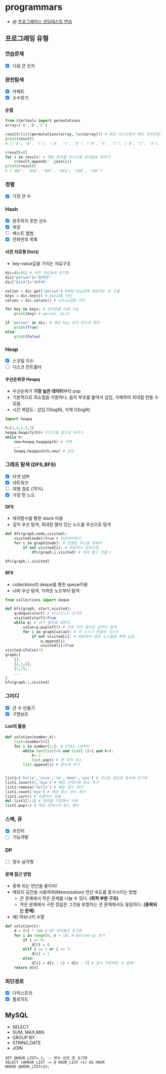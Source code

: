 # programmars

- @ [프로그래머스 코딩테스트 연습](https://programmers.co.kr/learn/challenges)

## 프로그래밍 유형

### 연습문제
- [x] 다음 큰 숫자
### 완전탐색
- [x] 카페트
- [x] 소수찾기

#### 순열
```python
from itertools import permutations
array=['A','B','C']

result=list(permutations(array, len(array))) # 해당 리스트에서 해당 갯수만큼의 순열 구하기 
print(result)
# [('A', 'B', 'C'), ('A', 'C', 'B'), ('B', 'A', 'C'), ('B', 'C', 'A'), ('C', 'A', 'B'), ('C', 'B', 'A')]

rresult=[]
for i in result: # 해당 문자열 리스트를 문자열로 바꾸기
    rresult.append(''.join(i))
print(rresult)
# ['ABC', 'ACB', 'BAC', 'BCA', 'CAB', 'CBA']
```
### 정렬
- [x] 가장 큰 수
### Hash
- [x] 완주하지 못한 선수
- [x] 위장
- [ ] 베스트 앨범
- [x] 전화번호 목록
#### 사전 자료형 Dict()
- key-value값을 가지는 자료구조
```python
dic=dict() # 사전 자료형의 초기화
dic["person"]="한국인"
dic["bird"]="앵무새"

nation = dic.get("person") #해당 key값에 해당하는 값 추출
keys = dic.keys() # key값들 리턴
values = dic.values() # value값들 리턴

for key in keys: # 반복문을 이용 가능 
    print(key) # person, bird

if "person" in dic: # 해당 key 값이 있는지 확인 
    print(True)
else:
    print(False)
```

### Heap
- [x] 스코빌 지수
- [ ] 디스크 컨트롤러
#### 우선순위큐 Heapq
- 우선순위가 **가장 높은 데이터**부터 pop
- 기본적으로 최소힙을 지원하나, 음의 부호를 붙여서 삽입, 삭제하여 최대힙 만들 수 있음. 
- 시간 복잡도 : 삽입 O(logN), 삭제 O(logN)
```python
import heapq

h=[3,4,1,2,5]
heapq.heapify(h)# 리스트를 힙으로 바꾸기
while h:
    new=heapq.heappop(h) # 삭제
    ...
    heapq.heappush(h,new) # 삽입
```


### 그래프 탐색 (DFS,BFS)
- [x] 타겟 넘버 
- [x] 네트워크 
- [ ] 여행 경로 (75%) 
- [x] 가장 먼 노드 
#### DFS
- 재귀함수를 통한 stack 이용
- 깊이 우선 탐색, 최대한 멀리 있는 노드를 우선으로 탐색
```python
def dfs(graph,node,visited):
    visited[node]=True # 방문처리하기 
    for i in graph[node]: # 연결된 요소들 중에서
        if not visited[i]: # 방문하지 않았으면,
            dfs(graph,i,visited) # 재귀 함수 호출:)
    
dfs(graph,1,visited)
```


#### BFS
- collections의 deque를 통한 queue이용
- 너비 우선 탐색, 가까운 노드부터 탐색

```python
from collections import deque

def bfs(graph, start,visited):
    q=deque(start) # start노드 초기화 
    visited[start]=True
    while q: # 큐가 없어질 때까지
        value=q.popleft() # 가장 먼저 들어온 값부터 출력
        for i in graph[value]: # 각 노드가 연결된 리스트 
            if not visited[i]: # 방문하지 않은 노드들을 큐에 삽입
                q.append(i)
                visited[i]=True
visited=[False]*9
graph=[
    [],
    [2,3,8],
    [1,7],
    ...
]
bfs(graph,1,visited)

```

  
### 그리디
- [x] 큰 수 만들기
- [x] 구명보트 
#### List의 활용
```python
def solution(number,k):
    list=[number[0]]
    for i in number[1:]: # 인덱스 1번부터 
        while len(list)>0 and list[-1]<i and k>0:
            k=-1
            list.pop() # 맨 뒤의 원소 
        list.append(i) # 원소의 추가                 


list1=['hello','nice','to','meet','you'] # 리스트 생성과 동시에 초기화
list1.insert(1,'bye') # 해당 인덱스에 원소 추가
list1.remove('hello') # 해당 원소 제거
list1.count('bye') # 해당 원소 갯수 계수
list1.sort() # 오름차순 정렬
del list1[1:3] # 범위를 지정해서 삭제
list1.pop(1) # 해당 인덱스의 원소 제거
```


### 스택, 큐
- [x] 프린터
- [ ] 기능개발
### DP
- [ ] 정수 삼각형

#### 문제 접근 방법 
- 중복 되는 연산을 줄이자!
- 메모리 공간을 사용하여(Memoization) 연산 속도를 증가시키는 방법 
  - 큰 문제에서 작은 문제를 나눌 수 있다. **(최적 부분 구조)** 
  - 작은 문제에서 구한 정답은 그것을 포함하는 큰 문제에서도 동일하다. **(중복되는 문제)**
- 예) 피보나치 수열
```python
def solution(n):
    d = [0] * 100 # DP 테이블의 초기화 
    for i in range(0, n + 1): # Bottom-up 방식
        if i == 0:
            d[0] = 0
        elif i == 1 or i == 2:
            d[i] = 1
        else:
            d[i] = d[i - 1] + d[i - 2] # 앞서 저장해둔 것 활용!
    return d[n]
```  

### 최단경로
- [x] 다익스트라
- [x] 플로이드
  
 ## MySQL
- SELECT
- SUM, MAX,MIN
- GROUP BY
- STRING,DATE
- JOIN
```
SET @HOUR_LIST=-1; -- 변수 선언 및 초기화
SELECT (@HOUR_LIST := @ HOUR_LIST +1) AS HOUR
WHERE @HOUR_LIST<23;
```